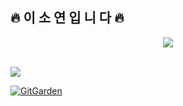 ## 🔥 이 소 연 입 니 다 🔥 ##

<p align="center">
  <a href="https://solved.ac/red426">
    <img src="http://mazassumnida.wtf/api/v2/generate_badge?boj=red426">
  </a>
</p>

<br>

<a href="https://github.com/devxb/gitanimals">
  <img src="https://render.gitanimals.org/farms/reed426"/>
</a>

[![GitGarden](https://gitgarden.marshallku.dev/?user_name=reed426)](https://github.com/marshallku/gitgarden)
